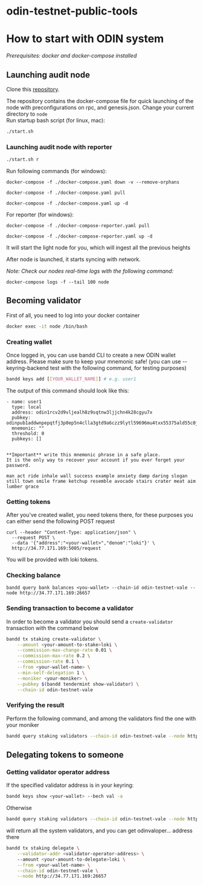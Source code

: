 # odin-testnet-public-tools

# How to start with ODIN system

_Prerequisites: docker and docker-compose installed_

## Launching audit node

Clone this [repository](https://github.com/GeoDB-Limited/odin-testnet-public-tools).

The repository contains the docker-compose file for quick launching of the node with preconfigurations on rpc, and genesis.json.
Change your current directory to ```node``` <br>
Run startup bash script (for linux, mac):
```bash
./start.sh
```

### Launching audit node with reporter
```bash
./start.sh r
```

Run following commands (for windows):
```
docker-compose -f ./docker-compose.yaml down -v --remove-orphans

docker-compose -f ./docker-compose.yaml pull

docker-compose -f ./docker-compose.yaml up -d
```

For reporter (for windows):
```
docker-compose -f ./docker-compose-reporter.yaml pull

docker-compose -f ./docker-compose-reporter.yaml up -d
```

It will start the light node for you, which will ingest all the previous heights

After node is launched, it starts syncing with network.

_Note: Check our nodes real-time logs with the following command:_

```docker-compose logs -f --tail 100 node```

## Becoming validator
First of all, you need to log into your docker container

```bash
docker exec -it node /bin/bash
```
### Creating wallet
Once logged in, you can use bandd CLI to create a new ODIN wallet address. Please make sure to keep your mnemonic safe!
(you can use --keyring-backend test with the following command, for testing purposes)
```bash
bandd keys add [[YOUR_WALLET_NAME]] # e.g. user1
```

The output of this command should look like this:

```
- name: user1
  type: local
  address: odin1rcv2d9vljealh8z9sqtnw3ljjchn4k28cgyu7x
  pubkey: odinpub1addwnpepqtfj3p0ep5n4clla3gtd9a6czz9lytl59696mu4txx55375ald55c0jz2j9
  mnemonic: ""
  threshold: 0
  pubkeys: []


**Important** write this mnemonic phrase in a safe place.
It is the only way to recover your account if you ever forget your password.

man act ride inhale wall success example anxiety damp daring slogan still town smile frame ketchup resemble avocado stairs crater meat aim lumber grace
```

### Getting tokens
After you've created wallet, you need tokens there, for these purposes you can either send the following POST request
```
curl --header "Content-Type: application/json" \
  --request POST \
  --data '{"address":"<your-wallet>","denom":"loki"}' \
  http://34.77.171.169:5005/request
```
You will be provided with loki tokens.

### Checking balance
```
bandd query bank balances <you-wallet> --chain-id odin-testnet-vale --node http://34.77.171.169:26657
```

### Sending transaction to become a validator
In order to become a validator you should send a ```create-validator``` transaction with the command below
```bash
bandd tx staking create-validator \
    --amount <your-amount-to-stake>loki \
    --commission-max-change-rate 0.01 \
    --commission-max-rate 0.2 \
    --commission-rate 0.1 \
    --from <your-wallet-name> \
    --min-self-delegation 1 \
    --moniker <your-moniker> \
    --pubkey $(bandd tendermint show-validator) \
    --chain-id odin-testnet-vale
```

### Verifying the result
Perform the following command, and among the validators find the one with your moniker
```bash
bandd query staking validators --chain-id odin-testnet-vale --node http://34.77.171.169:26657
```

## Delegating tokens to someone

### Getting validator operator address
If the specified validator address is in your keyring:
```bash
bandd keys show <your-wallet> --bech val -a
```

Otherwise
```bash
bandd query staking validators --chain-id odin-testnet-vale --node http://34.77.171.169:26657
```
will return all the system validators, and you can get odinvaloper... address there

```bash
bandd tx staking delegate \
    --validator-addr <validator-operator-address> \ 
    --amount <your-amount-to-delegate>loki \
    --from <your-wallet-name> \
    --chain-id odin-testnet-vale \
    --node http://34.77.171.169:26657
```